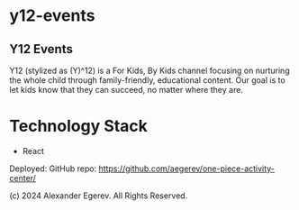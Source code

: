 # y12-events

## Y12 Events
Y12 (stylized as (Y)^12) is a For Kids, By Kids channel focusing on nurturing the whole child through family-friendly, educational content. Our goal is to let kids know that they can succeed, no matter where they are. 

# Technology Stack
* React

Deployed: 
GitHub repo: https://github.com/aegerev/one-piece-activity-center/

(c) 2024 Alexander Egerev. All Rights Reserved.